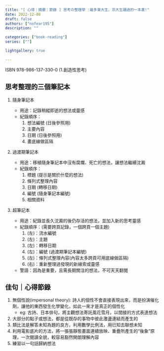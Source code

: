 ```yaml
---
title: "[ 心得｜摘要｜節錄 ] 思考の整理學 :最多東大生、京大生讀過的一本書!"
date: 2022-12-08
draft: false
authors: ["nofear195"]
description: ""

categories: ["book-reading"]
series: [""]

lightgallery: true

---
```


ISBN 978-986-137-330-0 (1.創造性思考)
<!--more-->

## 思考整理的三個筆記本

1. 隨身筆記本

    - 用途：記錄稍縱即逝的想法或靈感
    - 紀錄順序：
        1. 想法編號 (日後參照用)
        2. 主要內容
        3. 日期 (日後參照用)
        4. 畫底線做區隔

2. 過渡期筆記本

    - 用途：移植隨身筆記本中沒有腐爛、死亡的想法，讓想法繼續沈澱
    - 紀錄順序：
        1. 標題 (提示是關於什麼的想法)
        2. 條列式整理內容
        3. 日期 (轉移日期)
        4. 編號 (隨身筆記本編號)
        5. 相關資料

3. 超筆記本

    - 用途：紀錄並長久沈澱的後仍存活的想法，並加入新的思考靈感
    - 紀錄順序：(需要跨頁記錄，一個跨頁一個主題)
        1. (左)：流水編號
        2. (左)：主題
        3. (左)：轉移日期
        4. (左)：編號 (過渡期筆記本編號)
        5. (左)：條列式整理內容(內容太多跨頁可用底線做區隔)
        6. (右)：重新整理過發現的新線索或靈感
    - 警語：因為是重要，且需長期關注的想法，不可天天翻閱

## 佳句｜心得節錄

1. 無個性說(impersonal theory): 詩人的個性不會直接表現出來，而是扮演催化劑，讓他的東西發生化學變化，如此一來才是真正的個性化
    - eg: 古詩、日本俳句，將主觀想法寄託風花雪月，以間接的方式表達想法
2. 大部分的點子或想法，都是從既存的事物中彼此激盪連結而產生的
3. 類比法是解答未知為題的良方，利用數學比例法，用已知去聯想未知
4. 利用電影底片的方法，將一張張靜態畫面連續放映、重疊所產生的“後象”原理，一次閱讀全貌，較容易豁然開朗理解內容
5. 練習以一句話歸納想法
